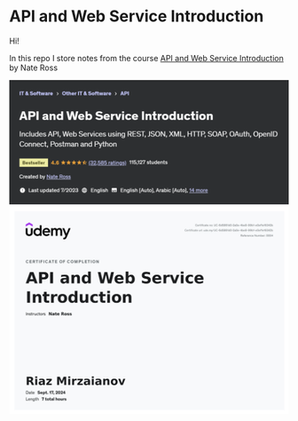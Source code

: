 # API and Web Service Introduction

Hi!

In this repo I store notes from the course [API and Web Service Introduction](https://www.udemy.com/course/api-and-web-service-introduction/) by Nate Ross

![MasterHead](./head.png)
![MasterHead](./certificate.png)